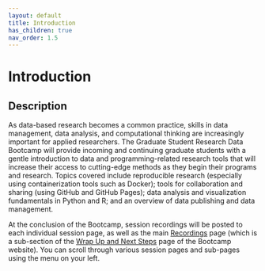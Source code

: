 ```yaml
---
layout: default
title: Introduction
has_children: true
nav_order: 1.5
---
```


# Introduction

## Description

As data-based research becomes a common practice, skills in data management, data analysis, and computational thinking are increasingly important for applied researchers. The Graduate Student Research Data Bootcamp will provide incoming and continuing graduate students with a gentle introduction to data and programming-related research tools that will increase their access to cutting-edge methods as they begin their programs and research. Topics covered include reproducible research (especially using containerization tools such as Docker); tools for collaboration and sharing  (using GitHub and GitHub Pages); data analysis and visualization fundamentals in Python and R; and an overview of data publishing and data management.

At the conclusion of the Bootcamp, session recordings will be posted to each individual session page, as well as the main [Recordings](wrap-up/recordings.html) page (which is a sub-section of the [Wrap Up and Next Steps](wrap-up.html) page of the Bootcamp website). You can scroll through various session pages and sub-pages using the menu on your left. 


